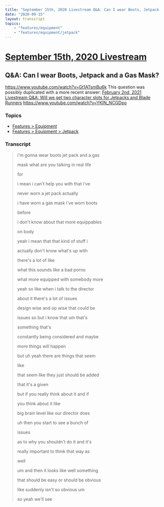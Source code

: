 ```yaml
---
title: "September 15th, 2020 Livestream Q&A: Can I wear Boots, Jetpack and a Gas Mask?"
date: "2020-09-15"
layout: transcript
topics:
    - "features/equipment"
    - "features/equipment/jetpack"
---
```

# [September 15th, 2020 Livestream](../2020-09-15.md)
## Q&A: Can I wear Boots, Jetpack and a Gas Mask?
https://www.youtube.com/watch?v=Gt1ATsmBu6k
This question was possibly duplicated with a more recent answer: [February 2nd, 2021 Livestream Q&A: Will we get two character slots for Jetpacks and Blade Runners](./yt-YKIN_NCGDpo.md) https://www.youtube.com/watch?v=YKIN_NCGDpo


### Topics
* [Features > Equipment](../topics/features/equipment.md)
* [Features > Equipment > Jetpack](../topics/features/equipment/jetpack.md)

### Transcript

> i'm gonna wear boots jet pack and a gas
>
> mask what are you talking in real life
>
> for
>
> i mean i can't help you with that i've
>
> never worn a jet pack actually
>
> i have worn a gas mask i've worn boots
>
> before
>
> i don't know about that more equippables
>
> on body
>
> yeah i mean that that kind of stuff i
>
> actually don't know what's up with
>
> there's a lot of like
>
> what this sounds like a bad porno
>
> what more equipped with somebody more
>
> yeah so like when i talk to the director
>
> about it there's a lot of issues
>
> design wise and op wise that could be
>
> issues so but i know that um that's
>
> something that's
>
> constantly being considered and maybe
>
> more things will happen
>
> but uh yeah there are things that seem
>
> like
>
> that seem like they just should be added
>
> that it's a given
>
> but if you really think about it and if
>
> you think about it like
>
> big brain level like our director does
>
> uh then you start to see a bunch of
>
> issues
>
> as to why you shouldn't do it and it's
>
> really important to think that way as
>
> well
>
> um and then it looks like well something
>
> that should be easy or should be obvious
>
> like suddenly isn't so obvious um
>
> so yeah we'll see

